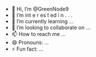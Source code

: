  - 👋 Hi, I’m @GreenNode9
-  👀 I’m  int e     r      es  t ed i n      .       . .         
- 🌱 I’m currently learning  ...                      
- 💞️ I’m looking to collaborate on ...             
- 📫 How to reach me ...    
- 😄 Pronouns: ...  
- ⚡ Fun fact: ... 

<!---
GreenNode9/GreenNode9 is a ✨ special ✨ repository because its `README.md` (this file) appears on your GitHub profile.
You can click the Preview link to take a look at your changes.
--->
